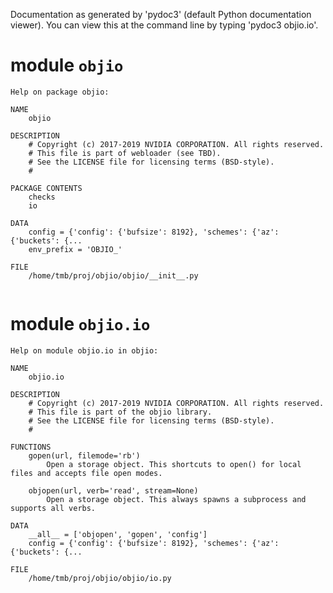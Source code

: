 Documentation as generated by 'pydoc3' (default Python documentation
viewer). You can view this at the command line by typing
'pydoc3 objio.io'.
# module `objio`

```
Help on package objio:

NAME
    objio

DESCRIPTION
    # Copyright (c) 2017-2019 NVIDIA CORPORATION. All rights reserved.
    # This file is part of webloader (see TBD).
    # See the LICENSE file for licensing terms (BSD-style).
    #

PACKAGE CONTENTS
    checks
    io

DATA
    config = {'config': {'bufsize': 8192}, 'schemes': {'az': {'buckets': {...
    env_prefix = 'OBJIO_'

FILE
    /home/tmb/proj/objio/objio/__init__.py


```

# module `objio.io`

```
Help on module objio.io in objio:

NAME
    objio.io

DESCRIPTION
    # Copyright (c) 2017-2019 NVIDIA CORPORATION. All rights reserved.
    # This file is part of the objio library.
    # See the LICENSE file for licensing terms (BSD-style).
    #

FUNCTIONS
    gopen(url, filemode='rb')
        Open a storage object. This shortcuts to open() for local files and accepts file open modes.
    
    objopen(url, verb='read', stream=None)
        Open a storage object. This always spawns a subprocess and supports all verbs.

DATA
    __all__ = ['objopen', 'gopen', 'config']
    config = {'config': {'bufsize': 8192}, 'schemes': {'az': {'buckets': {...

FILE
    /home/tmb/proj/objio/objio/io.py


```

